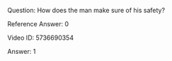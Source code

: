 Question: How does the man make sure of his safety?

Reference Answer: 0

Video ID: 5736690354

Answer: 1

